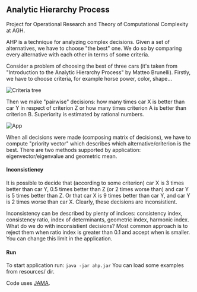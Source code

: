 ## Analytic Hierarchy Process

Project for Operational Research and Theory of Computational Complexity at AGH.

AHP is a technique for analyzing complex decisions. Given a set of alternatives, we have to choose "the best" one.
We do so by comparing every alternative with each other in terms of some criteria.

Consider a problem of choosing the best of three cars (it's taken from "Introduction to the Analytic Hierarchy Process" by Matteo Brunelli). Firstly, we have to choose criteria, for example horse power, color, shape...

![Criteria tree](https://cloud.githubusercontent.com/assets/6371919/26248815/24c5ccb6-3ca4-11e7-92fb-e48a03a9e657.png "Criteria tree")

Then we make "pairwise" decisions: how many times car X is better than car Y in respect of criterion Z or how many times criterion A is better than criterion B. Superiority is estimated by rational numbers.

![App](https://cloud.githubusercontent.com/assets/6371919/26250371/0f4e56fe-3caa-11e7-89a9-16d386c780d8.png "app")

When all decisions were made (composing matrix of decisions), we have to compute "priority vector" which describes which alternative/criterion is the best. There are two methods supported by application: eigenvector/eigenvalue and geometric mean.


#### Inconsistiency
It is possible to decide that (according to some criterion) car X is 3 times better than car Y, 0.5 times better than Z (or 2 times worse than) and car Y is 5 times better than Z. Or that car X is 9 times better than car Y, and car Y is 2 times worse than car X. Clearly, these decisions are inconsistient.

Inconsistency can be described by plenty of indices: consistency index, consistency ratio, index of determinants, geometric index, harmonic index. What do we do with inconsistient decisions? Most common approach is to reject them when ratio index is greater than 0.1 and accept when is smaller. You can change this limit in the application.

#### Run
To start application run:
```java -jar ahp.jar```
You can load some examples from resources/ dir.

Code uses [JAMA](http://math.nist.gov/javanumerics/jama/).
